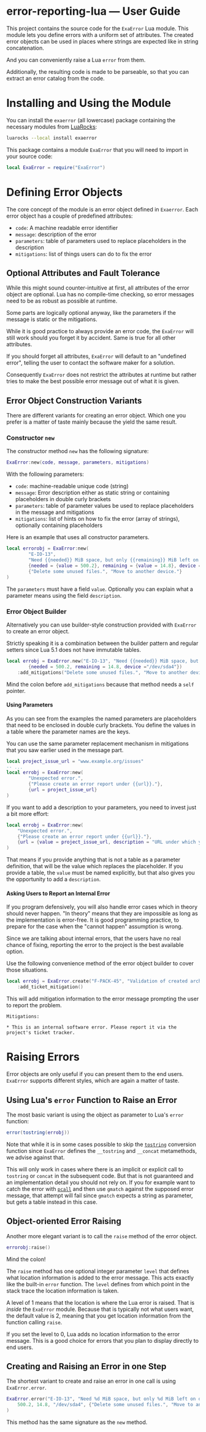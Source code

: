 # error-reporting-lua &mdash; User Guide

This project contains the source code for the `ExaError` Lua module. This module lets you define errors with a uniform set of attributes. The created error objects can be used in places where strings are expected like in string concatenation.

And you can conveniently raise a Lua `error` from them.

Additionally, the resulting code is made to be parseable, so that you can extract an error catalog from the code.

# Installing and Using the Module

You can install the `exaerror` (all lowercase) package containing the necessary modules from [LuaRocks](https://luarocks.org):

```bash
luarocks --local install exaerror
```

This package contains a module `ExaError` that you will need to import in your source code:

```lua
local ExaError = require("ExaError")
```

# Defining Error Objects

The core concept of the module is an error object defined in `Exaerror`. Each error object has a couple of predefined attributes:

* `code`: A machine readable error identifier
* `message`: description of the error
* `parameters`: table of parameters used to replace placeholders in the description
* `mitigations`: list of things users can do to fix the error

## Optional Attributes and Fault Tolerance

While this might sound counter-intuitive at first, all attributes of the error object are optional. Lua has no compile-time checking, so error messages need to be as robust as possible at runtime.

Some parts are logically optional anyway, like the parameters if the message is static or the mitigations.

While it is good practice to always provide an error code, the `ExaError` will still work should you forget it by accident. Same is true for all other attributes.

If you should forget all attributes, `ExaError` will default to an "undefined error", telling the user to contact the software maker for a solution.

Consequently `ExaError` does not restrict the attributes at runtime but rather tries to make the best possible error message out of what it is given.

## Error Object Construction Variants

There are different variants for creating an error object. Which one you prefer is a matter of taste mainly because the yield the same result.

### Constructor `new`

The constructor method `new` has the following signature:

```lua
ExaError:new(code, message, parameters, mitigations)
```

With the following parameters:

* `code`: machine-readable unique code (string)
* `message`: Error description either as static string or containing placeholders in double curly brackets
* `parameters`: table of parameter values be used to replace placeholders in the message and mitigations
* `mitigations`: list of hints on how to fix the error (array of strings), optionally containing placeholders

Here is an example that uses all constructor parameters.

```lua
local errorobj = ExaError:new(
        "E-IO-13",
        "Need {{needed}} MiB space, but only {{remaining}} MiB left on device {{device}}.",
        {needed = {value = 500.2}, remaining = {value = 14.8}, device = {value = "/dev/sda4"}},
        {"Delete some unused files.", "Move to another device."}
)
```

The `parameters` must have a field `value`. Optionally you can explain what a parameter means using the field `description`.

### Error Object Builder

Alternatively you can use builder-style construction provided with `ExaError` to create an error object.

Strictly speaking it is a combination between the builder pattern and regular setters since Lua 5.1 does not have immutable tables.

```lua
local errobj = ExaError.new("E-IO-13", "Need {{needed}} MiB space, but only {{remaining}} MiB left on device {{device}}.",
        {needed = 500.2, remaining = 14.8, device ="/dev/sda4"})
    :add_mitigations("Delete some unused files.", "Move to another device.")
```

Mind the colon before `add_mitigations` because that method needs a `self` pointer.

#### Using Parameters

As you can see from the examples the named parameters are placeholders that need to be enclosed in double curly brackets. You define the values in a table where the parameter names are the keys.

You can use the same parameter replacement mechanism in mitigations that you saw earlier used in the message part.

```lua
local project_issue_url = "www.example.org/issues"
-- ...
local errobj = ExaError:new(
        "Unexpected error.",
        {"Please create an error report under {{url}}."},
        {url = project_issue_url}
)
```

If you want to add a description to your parameters, you need to invest just a bit more effort:

```lua
local errobj = ExaError:new(
    "Unexpected error.",
    {"Please create an error report under {{url}}."},
    {url = {value = project_issue_url, description = "URL under which you can raise issue tickets"}}
)
```

That means if you provide anything that is not a table as a parameter definition, that will be the value which replaces the placeholder.
If you provide a table, the `value` must be named explicitly, but that also gives you the opportunity to add a `description`.

#### Asking Users to Report an Internal Error

If you program defensively, you will also handle error cases which in theory should never happen. "In theory" means that they are impossible as long as the implementation is error-free. It is good programming practice, to prepare for the case when the "cannot happen" assumption is wrong.

Since we are talking about internal errors, that the users have no real chance of fixing, reporting the error to the project is the best available option.

Use the following convenience method of the error object builder to cover those situations.

```lua
local errobj = ExaError.create("F-PACK-45", "Validation of created archive failed. Checksums do not match.")
    :add_ticket_mitigation()
```

This will add mitigation information to the error message prompting the user to report the problem.

```
Mitigations:

* This is an internal software error. Please report it via the project's ticket tracker.
```

# Raising Errors

Error objects are only useful if you can present them to the end users. `ExaError` supports different styles, which are again a matter of taste.

## Using Lua's `error` Function to Raise an Error

The most basic variant is using the object as parameter to Lua's `error` function:

```lua
error(tostring(errobj))
```

Note that while it is in some cases possible to skip the [`tostring`](https://www.lua.org/manual/5.1/manual.html#pdf-tostring) conversion function since `ExaError` defines the `__tostring` and `__concat` metamethods, we advise against that.

This will only work in cases where there is an implicit or explicit call to `tostring` or `concat` in the subsequent code. But that is not guaranteed and an implementation detail you should not rely on. If you for example want to catch the error with [`pcall`](https://www.lua.org/manual/5.1/manual.html#pdf-pcall) and then use `gmatch` against the supposed error message, that attempt will fail since `gmatch` expects a string as parameter, but gets a table instead in this case.

## Object-oriented Error Raising

Another more elegant variant is to call the `raise` method of the error object.

```lua
errorobj:raise()
```

Mind the colon!

The `raise` method has one optional integer parameter `level` that defines what location information is added to the error message. This acts exactly like the built-in `error` function. The `level` defines from which point in the stack trace the location information is taken.

A level of 1 means that the location is where the Lua error is raised. That is _inside_ the `ExaError` module. Because that is typically not what users want, the default value is 2, meaning that you get location information from the function calling `raise`.

If you set the level to 0, Lua adds no location information to the error message. This is a good choice for errors that you plan to display directly to end users.

## Creating and Raising an Error in one Step

The shortest variant to create and raise an error in one call is using `ExaError.error`.

```lua
ExaError.error("E-IO-13", "Need %d MiB space, but only %d MiB left on device %s.",
    500.2, 14.8, "/dev/sda4", {"Delete some unused files.", "Move to another device."}
)
```

This method has the same signature as the `new` method.